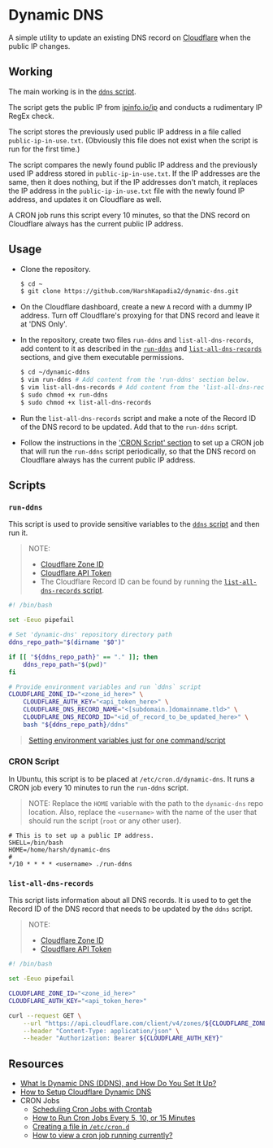 # Dynamic DNS

A simple utility to update an existing DNS record on
[Cloudflare](https://cloudflare.com) when the public IP changes.

## Working

The main working is in the [`ddns` script](ddns).

The script gets the public IP from [ipinfo.io/ip](https://ipinfo.io/ip) and
conducts a rudimentary IP RegEx check.

The script stores the previously used public IP address in a file called
`public-ip-in-use.txt`. (Obviously this file does not exist when the script is
run for the first time.)

The script compares the newly found public IP address and the previously used
IP address stored in `public-ip-in-use.txt`. If the IP addresses are the same,
then it does nothing, but if the IP addresses don't match, it replaces the IP
address in the `public-ip-in-use.txt` file with the newly found IP address, and
updates it on Cloudflare as well.

A CRON job runs this script every 10 minutes, so that the DNS record on
Cloudflare always has the current public IP address.

## Usage

-   Clone the repository.

    ```bash
    $ cd ~
    $ git clone https://github.com/HarshKapadia2/dynamic-dns.git
    ```

-   On the Cloudflare dashboard, create a new `A` record with a dummy IP
    address. Turn off Cloudflare's proxying for that DNS record and leave it at
    'DNS Only'.

-   In the repository, create two files `run-ddns` and `list-all-dns-records`,
    add content to it as described in the [`run-ddns`](#run-ddns) and
    [`list-all-dns-records`](#list-all-dns-records) sections, and give them
    executable permissions.

    ```bash
    $ cd ~/dynamic-ddns
    $ vim run-ddns # Add content from the 'run-ddns' section below.
    $ vim list-all-dns-records # Add content from the 'list-all-dns-records' section below.
    $ sudo chmod +x run-ddns
    $ sudo chmod +x list-all-dns-records
    ```

-   Run the `list-all-dns-records` script and make a note of the Record ID of
    the DNS record to be updated. Add that to the `run-ddns` script.

-   Follow the instructions in the ['CRON Script' section](#cron-script) to set
    up a CRON job that will run the `run-ddns` script periodically, so that the
    DNS record on Cloudflare always has the current public IP address.

## Scripts

### `run-ddns`

This script is used to provide sensitive variables to the [`ddns` script](ddns)
and then run it.

> NOTE:
>
> -   [Cloudflare Zone ID](https://developers.cloudflare.com/fundamentals/setup/find-account-and-zone-ids)
> -   [Cloudflare API Token](https://adamtheautomator.com/cloudflare-dynamic-dns/#:~:text=on%20PowerShell%207.1.-,Getting%20a%20the%20Cloudflare%20API%20Token,-When%20updating%20the)
> -   The Cloudflare Record ID can be found by running the [`list-all-dns-records` script](#list-all-dns-records).

```bash
#! /bin/bash

set -Eeuo pipefail

# Set 'dynamic-dns' repository directory path
ddns_repo_path="$(dirname "$0")"

if [[ "${ddns_repo_path}" == "." ]]; then
	ddns_repo_path="$(pwd)"
fi

# Provide environment variables and run `ddns` script
CLOUDFLARE_ZONE_ID="<zone_id_here>" \
	CLOUDFLARE_AUTH_KEY="<api_token_here>" \
	CLOUDFLARE_DNS_RECORD_NAME="<[subdomain.]domainname.tld>" \
	CLOUDFLARE_DNS_RECORD_ID="<id_of_record_to_be_updated_here>" \
	bash "${ddns_repo_path}/ddns"
```

> [Setting environment variables just for one command/script](https://unix.stackexchange.com/questions/495161/import-environment-variables-in-a-bash-script#:~:text=to%20set%20the%20environment%20variable%20just%20for%20this%20script)

### CRON Script

In Ubuntu, this script is to be placed at `/etc/cron.d/dynamic-dns`. It runs a
CRON job every 10 minutes to run the `run-ddns` script.

> NOTE: Replace the `HOME` variable with the path to the `dynamic-dns` repo
> location. Also, replace the `<username>` with the name of the user that should
> run the script (`root` or any other user).

```
# This is to set up a public IP address.
SHELL=/bin/bash
HOME=/home/harsh/dynamic-dns
#
*/10 * * * * <username> ./run-ddns
```

### `list-all-dns-records`

This script lists information about all DNS records. It is used to to get the
Record ID of the DNS record that needs to be updated by the `ddns` script.

> NOTE:
>
> -   [Cloudflare Zone ID](https://developers.cloudflare.com/fundamentals/setup/find-account-and-zone-ids)
> -   [Cloudflare API Token](https://adamtheautomator.com/cloudflare-dynamic-dns/#:~:text=on%20PowerShell%207.1.-,Getting%20a%20the%20Cloudflare%20API%20Token,-When%20updating%20the)

```bash
#! /bin/bash

set -Eeuo pipefail

CLOUDFLARE_ZONE_ID="<zone_id_here>"
CLOUDFLARE_AUTH_KEY="<api_token_here>"

curl --request GET \
	--url "https://api.cloudflare.com/client/v4/zones/${CLOUDFLARE_ZONE_ID}/dns_records" \
	--header "Content-Type: application/json" \
	--header "Authorization: Bearer ${CLOUDFLARE_AUTH_KEY}"
```

## Resources

-   [What Is Dynamic DNS (DDNS), and How Do You Set It Up?](https://www.howtogeek.com/866573/what-is-dynamic-dns-ddns-and-how-do-you-set-it-up)
-   [How to Setup Cloudflare Dynamic DNS](https://adamtheautomator.com/cloudflare-dynamic-dns)
-   CRON Jobs
    -   [Scheduling Cron Jobs with Crontab](https://linuxize.com/post/scheduling-cron-jobs-with-crontab)
    -   [How to Run Cron Jobs Every 5, 10, or 15 Minutes](https://linuxize.com/post/scheduling-cron-jobs-with-crontab)
    -   [Creating a file in `/etc/cron.d`](https://stackoverflow.com/a/64450726/11958552)
    -   [How to view a cron job running currently?](https://stackoverflow.com/a/36883237/11958552)
